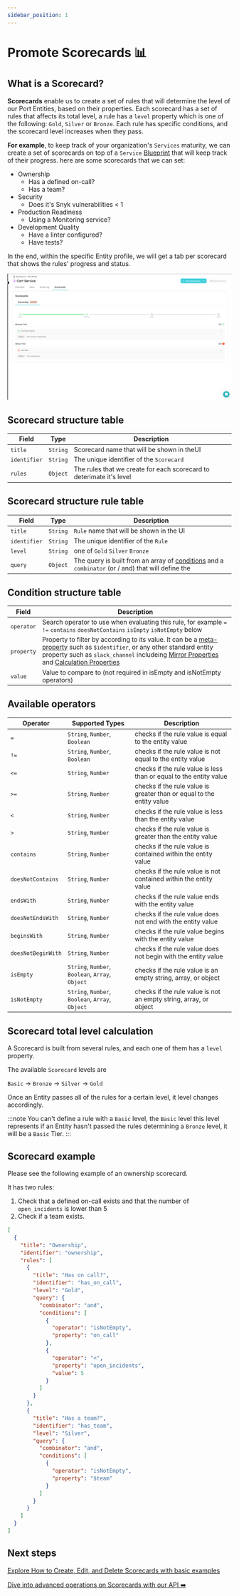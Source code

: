 ```yaml
---
sidebar_position: 1
---
```


# Promote Scorecards 📊

## What is a Scorecard?

**Scorecards** enable us to create a set of rules that will determine the level of our Port Entities, based on their properties.
Each scorecard has a set of rules that affects its total level, a rule has a `level` property which is one of the following: `Gold`, `Silver` or `Bronze`. Each rule has specific conditions, and the scorecard level increases when they pass.

**For example**, to keep track of your organization's `Services` maturity, we can create a set of scorecards on top of a `Service` [Blueprint](../build-your-software-catalog/define-your-data-model/setup-blueprint/setup-blueprint.md) that will keep track of their progress. here are some scorecards that we can set:

- Ownership
  - Has a defined on-call?
  - Has a team?
- Security
  - Does it's Snyk vulnerabilities < 1
- Production Readiness
  - Using a Monitoring service?
- Development Quality
  - Have a linter configured?
  - Have tests?

In the end, within the specific Entity profile, we will get a tab per scorecard that shows the rules' progress and status.

![Developer Portal Scorecards Tab](../../static/img/software-catalog/scorecard/tutorial/ScorecardsTab.png)

## Scorecard structure table

| Field        | Type     | Description                                                          |
| ------------ | -------- | -------------------------------------------------------------------- |
| `title`      | `String` | Scorecard name that will be shown in theUI                           |
| `identifier` | `String` | The unique identifier of the `Scorecard`                             |
| `rules`      | `Object` | The rules that we create for each scorecard to deterimate it's level |

## Scorecard structure rule table

| Field        | Type     | Description                                                                                                                     |
| ------------ | -------- | ------------------------------------------------------------------------------------------------------------------------------- |
| `title`      | `String` | `Rule` name that will be shown in the UI                                                                                        |
| `identifier` | `String` | The unique identifier of the `Rule`                                                                                             |
| `level`      | `String` | one of `Gold` `Silver` `Bronze`                                                                                                 |
| `query`      | `Object` | The query is built from an array of [conditions](#condition-structure-table) and a `combinator` (or / and) that will define the |

## Condition structure table

| Field      | Description                                                                                                                                                                                                                                                                                                                                                                                                                                                                                                                                                                         |
| ---------- | ----------------------------------------------------------------------------------------------------------------------------------------------------------------------------------------------------------------------------------------------------------------------------------------------------------------------------------------------------------------------------------------------------------------------------------------------------------------------------------------------------------------------------------------------------------------------------------- |
| `operator` | Search operator to use when evaluating this rule, for example `=` `!=` `contains` `doesNotContains` `isEmpty` `isNotEmpty` below                                                                                                                                                                                                                                                                                                                                                                                                                                                    |
| `property` | Property to filter by according to its value. It can be a [meta-property](../build-your-software-catalog/define-your-data-model/setup-blueprint/properties/meta-properties.md) such as `$identifier`, or any other standard entity property such as `slack_channel` includeing [Mirror Properties](../build-your-software-catalog/define-your-data-model/setup-blueprint/properties/mirror-property/mirror-property.md) and [Calculation Properties](../build-your-software-catalog/define-your-data-model/setup-blueprint/properties/calculation-property/calculation-property.md) |
| `value`    | Value to compare to (not required in isEmpty and isNotEmpty operators)                                                                                                                                                                                                                                                                                                                                                                                                                                                                                                              |

## Available operators

| Operator           | Supported Types                                  | Description                                                           |
| ------------------ | ------------------------------------------------ | --------------------------------------------------------------------- |
| `=`                | `String`, `Number`, `Boolean`                    | checks if the rule value is equal to the entity value                 |
| `!=`               | `String`, `Number`, `Boolean`                    | checks if the rule value is not equal to the entity value             |
| `<=`               | `String`, `Number`                               | checks if the rule value is less than or equal to the entity value    |
| `>=`               | `String`, `Number`                               | checks if the rule value is greater than or equal to the entity value |
| `<`                | `String`, `Number`                               | checks if the rule value is less than the entity value                |
| `>`                | `String`, `Number`                               | checks if the rule value is greater than the entity value             |
| `contains`         | `String`, `Number`                               | checks if the rule value is contained within the entity value         |
| `doesNotContains`  | `String`, `Number`                               | checks if the rule value is not contained within the entity value     |
| `endsWith`         | `String`, `Number`                               | checks if the rule value ends with the entity value                   |
| `doesNotEndsWith`  | `String`, `Number`                               | checks if the rule value does not end with the entity value           |
| `beginsWith`       | `String`, `Number`                               | checks if the rule value begins with the entity value                 |
| `doesNotBeginWith` | `String`, `Number`                               | checks if the rule value does not begin with the entity value         |
| `isEmpty`          | `String`, `Number`, `Boolean`, `Array`, `Object` | checks if the rule value is an empty string, array, or object         |
| `isNotEmpty`       | `String`, `Number`, `Boolean`, `Array`, `Object` | checks if the rule value is not an empty string, array, or object     |

## Scorecard total level calculation

A Scorecard is built from several rules, and each one of them has a `level` property.

The available `Scorecard` levels are

`Basic` -> `Bronze` -> `Silver` -> `Gold`

Once an Entity passes all of the rules for a certain level, it level changes accordingly.

:::note
You can't define a rule with a `Basic` level, the `Basic` level this level represents if an Entity hasn't passed the rules determining a `Bronze` level, it will be a `Basic` Tier.
:::

## Scorecard example

Please see the following example of an ownership scorecard.

It has two rules:

1. Check that a defined on-call exists and that the number of `open_incidents` is lower than 5
2. Check if a team exists.

```json showLineNumbers
[
  {
    "title": "Ownership",
    "identifier": "ownership",
    "rules": [
      {
        "title": "Has on call?",
        "identifier": "has_on_call",
        "level": "Gold",
        "query": {
          "combinator": "and",
          "conditions": [
            {
              "operator": "isNotEmpty",
              "property": "on_call"
            },
            {
              "operator": "<",
              "property": "open_incidents",
              "value": 5
            }
          ]
        }
      },
      {
        "title": "Has a team?",
        "identifier": "has_team",
        "level": "Silver",
        "query": {
          "combinator": "and",
          "conditions": [
            {
              "operator": "isNotEmpty",
              "property": "$team"
            }
          ]
        }
      }
    ]
  }
]
```

## Next steps

[Explore How to Create, Edit, and Delete Scorecards with basic examples](./tutorial)

[Dive into advanced operations on Scorecards with our API ➡️ ](../api-reference/api-reference.mdx)
